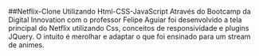 ##Netflix-Clone Utilizando Html-CSS-JavaScript
Através do Bootcamp da Digital Innovation com o professor Felipe Aguiar foi desenvolvido a tela principal do Netflix utilizando Css, conceitos de responsividade e plugins JQuery. O intuito é merolhar e adaptar o que foi ensinado para um stream de animes.
